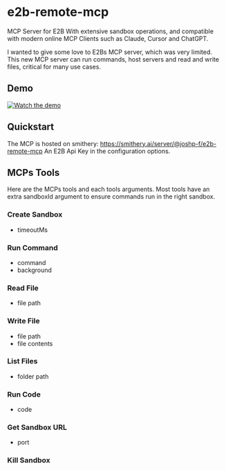 # e2b-remote-mcp
MCP Server for E2B With extensive sandbox operations, and compatible with modern online MCP Clients such as Claude, Cursor and ChatGPT.

I wanted to give some love to E2Bs MCP server, which was very limited. This new MCP server can run commands, host servers and read and write files, critical for many use cases.

## Demo
[![Watch the demo](https://img.youtube.com/vi/uqXyxrYArvU/0.jpg)](https://www.youtube.com/watch?v=uqXyxrYArvU)

## Quickstart
The MCP is hosted on smithery: https://smithery.ai/server/@joshp-f/e2b-remote-mcp
An E2B Api Key in the configuration options.
## MCPs Tools
Here are the MCPs tools and each tools arguments.
Most tools have an extra sandboxId argument to ensure commands run in the right sandbox.
### Create Sandbox
- timeoutMs
### Run Command
- command
- background
### Read File
- file path
### Write File
- file path
- file contents
### List Files
- folder path
### Run Code
- code
### Get Sandbox URL
- port
### Kill Sandbox